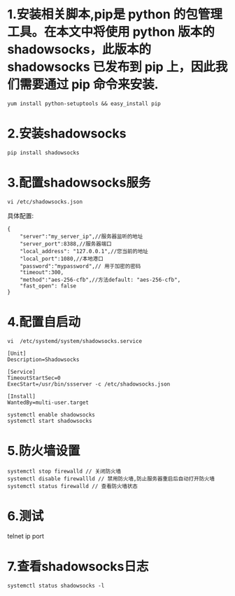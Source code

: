 # 1.安装相关脚本,pip是 python 的包管理工具。在本文中将使用 python 版本的 shadowsocks，此版本的 shadowsocks 已发布到 pip 上，因此我们需要通过 pip 命令来安装.
  ```
  yum install python-setuptools && easy_install pip
  ```
# 2.安装shadowsocks
  ```
  pip install shadowsocks
  ```
# 3.配置shadowsocks服务
  ```
  vi /etc/shadowsocks.json
  ```
具体配置:
```
{
    "server":"my_server_ip",//服务器监听的地址
    "server_port":8388,//服务器端口
    "local_address": "127.0.0.1",//您当前的地址
    "local_port":1080,//本地港口
    "password":"mypassword",// 用于加密的密码
    "timeout":300,
    "method":"aes-256-cfb",//方法default: "aes-256-cfb",
    "fast_open": false
}
```
# 4.配置自启动
  ```
  vi  /etc/systemd/system/shadowsocks.service 
  ```
  ```
  [Unit]
  Description=Shadowsocks

  [Service]
  TimeoutStartSec=0
  ExecStart=/usr/bin/ssserver -c /etc/shadowsocks.json

  [Install]
  WantedBy=multi-user.target
  ```
  ```
  systemctl enable shadowsocks
  systemctl start shadowsocks
  ```
# 5.防火墙设置
  ```
  systemctl stop firewalld // 关闭防火墙
  systemctl disable firewallld // 禁用防火墙,防止服务器重启后自动打开防火墙
  systemctl status firewalld // 查看防火墙状态
  ```
# 6.测试
  telnet ip port
# 7.查看shadowsocks日志
  ```
 systemctl status shadowsocks -l
  ```
